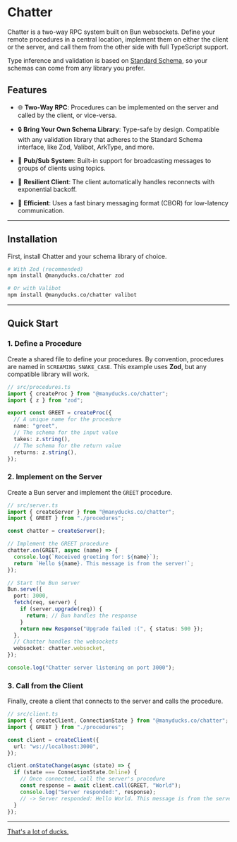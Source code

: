 # Chatter

Chatter is a two-way RPC system built on Bun websockets. Define your remote procedures in a central location, implement them on either the client or the server, and call them from the other side with full TypeScript support.

Type inference and validation is based on [Standard Schema](https://standardschema.dev/), so your schemas can come from any library you prefer.

## Features

- 🌐 **Two-Way RPC**: Procedures can be implemented on the server and called by the client, or vice-versa.

- 🔒 **Bring Your Own Schema Library**: Type-safe by design. Compatible with any validation library that adheres to the Standard Schema interface, like Zod, Valibot, ArkType, and more.

- 📢 **Pub/Sub System**: Built-in support for broadcasting messages to groups of clients using topics.

- 🔌 **Resilient Client**: The client automatically handles reconnects with exponential backoff.

- 🚀 **Efficient**: Uses a fast binary messaging format (CBOR) for low-latency communication.

---

## Installation

First, install Chatter and your schema library of choice.

```bash
# With Zod (recommended)
npm install @manyducks.co/chatter zod

# Or with Valibot
npm install @manyducks.co/chatter valibot
```

---

## Quick Start

### 1\. Define a Procedure

Create a shared file to define your procedures. By convention, procedures are named in `SCREAMING_SNAKE_CASE`. This example uses **Zod**, but any compatible library will work.

```typescript
// src/procedures.ts
import { createProc } from "@manyducks.co/chatter";
import { z } from "zod";

export const GREET = createProc({
  // A unique name for the procedure
  name: "greet",
  // The schema for the input value
  takes: z.string(),
  // The schema for the return value
  returns: z.string(),
});
```

### 2\. Implement on the Server

Create a Bun server and implement the `GREET` procedure.

```typescript
// src/server.ts
import { createServer } from "@manyducks.co/chatter";
import { GREET } from "./procedures";

const chatter = createServer();

// Implement the GREET procedure
chatter.on(GREET, async (name) => {
  console.log(`Received greeting for: ${name}`);
  return `Hello ${name}. This message is from the server!`;
});

// Start the Bun server
Bun.serve({
  port: 3000,
  fetch(req, server) {
    if (server.upgrade(req)) {
      return; // Bun handles the response
    }
    return new Response("Upgrade failed :(", { status: 500 });
  },
  // Chatter handles the websockets
  websocket: chatter.websocket,
});

console.log("Chatter server listening on port 3000");
```

### 3\. Call from the Client

Finally, create a client that connects to the server and calls the procedure.

```typescript
// src/client.ts
import { createClient, ConnectionState } from "@manyducks.co/chatter";
import { GREET } from "./procedures";

const client = createClient({
  url: "ws://localhost:3000",
});

client.onStateChange(async (state) => {
  if (state === ConnectionState.Online) {
    // Once connected, call the server's procedure
    const response = await client.call(GREET, "World");
    console.log("Server responded:", response);
    // -> Server responded: Hello World. This message is from the server!
  }
});
```

---

[That's a lot of ducks.](https://www.manyducks.co)

